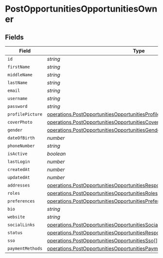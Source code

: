 # PostOpportunitiesOpportunitiesOwner


## Fields

| Field                                                                                                                                                                  | Type                                                                                                                                                                   | Required                                                                                                                                                               | Description                                                                                                                                                            |
| ---------------------------------------------------------------------------------------------------------------------------------------------------------------------- | ---------------------------------------------------------------------------------------------------------------------------------------------------------------------- | ---------------------------------------------------------------------------------------------------------------------------------------------------------------------- | ---------------------------------------------------------------------------------------------------------------------------------------------------------------------- |
| `id`                                                                                                                                                                   | *string*                                                                                                                                                               | :heavy_minus_sign:                                                                                                                                                     | N/A                                                                                                                                                                    |
| `firstName`                                                                                                                                                            | *string*                                                                                                                                                               | :heavy_minus_sign:                                                                                                                                                     | N/A                                                                                                                                                                    |
| `middleName`                                                                                                                                                           | *string*                                                                                                                                                               | :heavy_minus_sign:                                                                                                                                                     | N/A                                                                                                                                                                    |
| `lastName`                                                                                                                                                             | *string*                                                                                                                                                               | :heavy_minus_sign:                                                                                                                                                     | N/A                                                                                                                                                                    |
| `email`                                                                                                                                                                | *string*                                                                                                                                                               | :heavy_minus_sign:                                                                                                                                                     | N/A                                                                                                                                                                    |
| `username`                                                                                                                                                             | *string*                                                                                                                                                               | :heavy_minus_sign:                                                                                                                                                     | N/A                                                                                                                                                                    |
| `password`                                                                                                                                                             | *string*                                                                                                                                                               | :heavy_minus_sign:                                                                                                                                                     | N/A                                                                                                                                                                    |
| `profilePicture`                                                                                                                                                       | [operations.PostOpportunitiesOpportunitiesProfilePicture](../../models/operations/postopportunitiesopportunitiesprofilepicture.md)                                     | :heavy_minus_sign:                                                                                                                                                     | N/A                                                                                                                                                                    |
| `coverPhoto`                                                                                                                                                           | [operations.PostOpportunitiesOpportunitiesCoverPhoto](../../models/operations/postopportunitiesopportunitiescoverphoto.md)                                             | :heavy_minus_sign:                                                                                                                                                     | N/A                                                                                                                                                                    |
| `gender`                                                                                                                                                               | [operations.PostOpportunitiesOpportunitiesGender](../../models/operations/postopportunitiesopportunitiesgender.md)                                                     | :heavy_minus_sign:                                                                                                                                                     | N/A                                                                                                                                                                    |
| `dateOfBirth`                                                                                                                                                          | *number*                                                                                                                                                               | :heavy_minus_sign:                                                                                                                                                     | N/A                                                                                                                                                                    |
| `phoneNumber`                                                                                                                                                          | *string*                                                                                                                                                               | :heavy_minus_sign:                                                                                                                                                     | N/A                                                                                                                                                                    |
| `isActive`                                                                                                                                                             | *boolean*                                                                                                                                                              | :heavy_minus_sign:                                                                                                                                                     | N/A                                                                                                                                                                    |
| `lastLogin`                                                                                                                                                            | *number*                                                                                                                                                               | :heavy_minus_sign:                                                                                                                                                     | N/A                                                                                                                                                                    |
| `createdAt`                                                                                                                                                            | *number*                                                                                                                                                               | :heavy_minus_sign:                                                                                                                                                     | N/A                                                                                                                                                                    |
| `updatedAt`                                                                                                                                                            | *number*                                                                                                                                                               | :heavy_minus_sign:                                                                                                                                                     | N/A                                                                                                                                                                    |
| `addresses`                                                                                                                                                            | [operations.PostOpportunitiesOpportunitiesResponse200Addresses](../../models/operations/postopportunitiesopportunitiesresponse200addresses.md)[]                       | :heavy_minus_sign:                                                                                                                                                     | N/A                                                                                                                                                                    |
| `roles`                                                                                                                                                                | [operations.PostOpportunitiesOpportunitiesRoles](../../models/operations/postopportunitiesopportunitiesroles.md)[]                                                     | :heavy_minus_sign:                                                                                                                                                     | N/A                                                                                                                                                                    |
| `preferences`                                                                                                                                                          | [operations.PostOpportunitiesOpportunitiesPreferences](../../models/operations/postopportunitiesopportunitiespreferences.md)                                           | :heavy_minus_sign:                                                                                                                                                     | N/A                                                                                                                                                                    |
| `bio`                                                                                                                                                                  | *string*                                                                                                                                                               | :heavy_minus_sign:                                                                                                                                                     | N/A                                                                                                                                                                    |
| `website`                                                                                                                                                              | *string*                                                                                                                                                               | :heavy_minus_sign:                                                                                                                                                     | N/A                                                                                                                                                                    |
| `socialLinks`                                                                                                                                                          | [operations.PostOpportunitiesOpportunitiesSocialLinks](../../models/operations/postopportunitiesopportunitiessociallinks.md)                                           | :heavy_minus_sign:                                                                                                                                                     | N/A                                                                                                                                                                    |
| `status`                                                                                                                                                               | [operations.PostOpportunitiesOpportunitiesResponse200ApplicationJSONStatus](../../models/operations/postopportunitiesopportunitiesresponse200applicationjsonstatus.md) | :heavy_minus_sign:                                                                                                                                                     | N/A                                                                                                                                                                    |
| `sso`                                                                                                                                                                  | [operations.PostOpportunitiesOpportunitiesSso](../../models/operations/postopportunitiesopportunitiessso.md)[]                                                         | :heavy_minus_sign:                                                                                                                                                     | N/A                                                                                                                                                                    |
| `paymentMethods`                                                                                                                                                       | [operations.PostOpportunitiesOpportunitiesPaymentMethods](../../models/operations/postopportunitiesopportunitiespaymentmethods.md)                                     | :heavy_minus_sign:                                                                                                                                                     | N/A                                                                                                                                                                    |